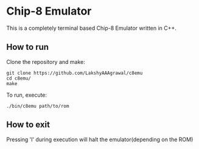 # Chip-8 Emulator
This is a completely terminal based Chip-8 Emulator written in C++.

## How to run
Clone the repository and make:
```
git clone https://github.com/LakshyAAAgrawal/c8emu
cd c8emu/
make
```
To run, execute:
```
./bin/c8emu path/to/rom
```

## How to exit
Pressing 'l' during execution will halt the emulator(depending on the ROM)